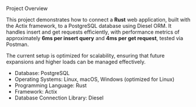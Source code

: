 Project Overview

This project demonstrates how to connect a **Rust** web application, built with the Actix framework, to a PostgreSQL database using Diesel ORM. It handles insert and get requests efficiently, with performance metrics of approximately **6ms per insert query** and **4ms per get request**, tested via Postman.

The current setup is optimized for scalability, ensuring that future expansions and higher loads can be managed effectively.


- Database: PostgreSQL
- Operating Systems: Linux, macOS, Windows (optimized for Linux)
- Programming Language: Rust
- Framework: Actix
- Database Connection Library: Diesel

